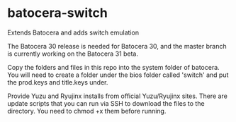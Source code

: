# batocera-switch
Extends Batocera and adds switch emulation

The Batocera 30 release is needed for Batocera 30, and the master branch is currently working on the Batocera 31 beta. 

Copy the folders and files in this repo into the system folder of batocera.  You will need to create a folder under the bios folder called 'switch' and put the prod.keys and title.keys under.  

Provide Yuzu and Ryujinx installs from official Yuzu/Ryujinx sites.  There are update scripts that you can run via SSH to download the files to the directory.  You need to chmod +x them before running.  

